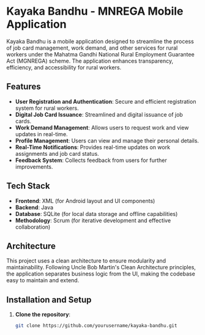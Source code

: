# Kayaka Bandhu - MNREGA Mobile Application

Kayaka Bandhu is a mobile application designed to streamline the process of job card management, work demand, and other services for rural workers under the Mahatma Gandhi National Rural Employment Guarantee Act (MGNREGA) scheme. The application enhances transparency, efficiency, and accessibility for rural workers.

## Features

- **User Registration and Authentication**: Secure and efficient registration system for rural workers.
- **Digital Job Card Issuance**: Streamlined and digital issuance of job cards.
- **Work Demand Management**: Allows users to request work and view updates in real-time.
- **Profile Management**: Users can view and manage their personal details.
- **Real-Time Notifications**: Provides real-time updates on work assignments and job card status.
- **Feedback System**: Collects feedback from users for further improvements.

## Tech Stack

- **Frontend**: XML (for Android layout and UI components)
- **Backend**: Java
- **Database**: SQLite (for local data storage and offline capabilities)
- **Methodology**: Scrum (for iterative development and effective collaboration)

## Architecture

This project uses a clean architecture to ensure modularity and maintainability. Following Uncle Bob Martin's Clean Architecture principles, the application separates business logic from the UI, making the codebase easy to maintain and extend.

## Installation and Setup

1. **Clone the repository**:
   ```bash
   git clone https://github.com/yourusername/kayaka-bandhu.git
